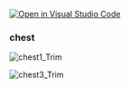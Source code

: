 [![Open in Visual Studio Code](https://classroom.github.com/assets/open-in-vscode-f059dc9a6f8d3a56e377f745f24479a46679e63a5d9fe6f495e02850cd0d8118.svg)](https://classroom.github.com/online_ide?assignment_repo_id=6633947&assignment_repo_type=AssignmentRepo)

### chest

![chest1_Trim](https://user-images.githubusercontent.com/61421659/183260131-ed82028f-b847-4db2-b4bb-93617715a4fc.gif)


![chest3_Trim](https://user-images.githubusercontent.com/61421659/202872940-f69fce66-a3d8-494a-a8ac-ef9d83ca18ef.gif)

